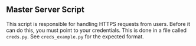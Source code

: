 ## Master Server Script

This script is responsible for handling HTTPS requests from users. Before it can do this, you must point to your
credentials. This is done in a file called `creds.py`. See `creds_example.py` for the expected format.
